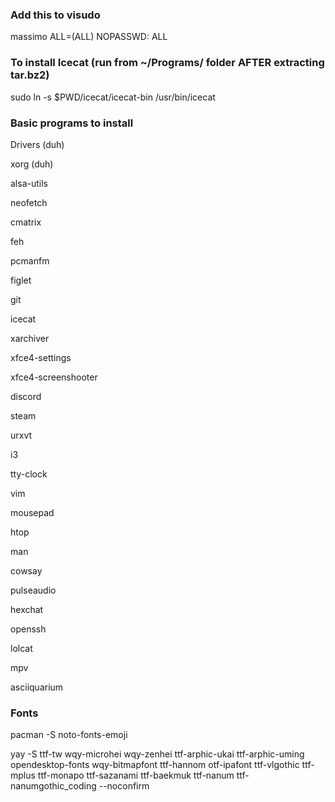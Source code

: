 ### Add this to visudo
massimo ALL=(ALL) NOPASSWD: ALL

### To install Icecat (run from ~/Programs/ folder AFTER extracting tar.bz2)
sudo ln -s $PWD/icecat/icecat-bin /usr/bin/icecat

### Basic programs to install
Drivers (duh)

xorg (duh)

alsa-utils

neofetch

cmatrix

feh

pcmanfm

figlet

git

icecat

xarchiver

xfce4-settings

xfce4-screenshooter

discord

steam

urxvt

i3

tty-clock

vim

mousepad

htop

man

cowsay

pulseaudio

hexchat

openssh

lolcat

mpv

asciiquarium

### Fonts
pacman -S noto-fonts-emoji

yay -S ttf-tw wqy-microhei wqy-zenhei ttf-arphic-ukai ttf-arphic-uming opendesktop-fonts wqy-bitmapfont ttf-hannom otf-ipafont ttf-vlgothic ttf-mplus ttf-monapo ttf-sazanami ttf-baekmuk ttf-nanum ttf-nanumgothic_coding --noconfirm


